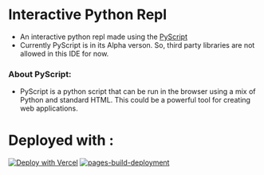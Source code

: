 # Interactive Python Repl
- An interactive python repl made using the [PyScript](https://pyscript.net/)
- Currently PyScript is in its Alpha verson. So, third party libraries are not allowed in this IDE for now.
### About PyScript:
- PyScript is a python script that can be run in the browser using a mix of Python and standard HTML. This could be a powerful tool for creating web applications.

# Deployed with :
[![Deploy with Vercel](https://vercel.com/button)](https://pyscript-repl.vercel.app/)
[![pages-build-deployment](https://github.com/TheSGJ/PyScript-ReplSite/actions/workflows/pages/pages-build-deployment/badge.svg)](https://github.com/TheSGJ/PyScript-ReplSite/actions/workflows/pages/pages-build-deployment)

